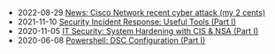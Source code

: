 * 2022-08-29 [News: Cisco Network recent cyber attack (my 2 cents)](/2022-08-29-cisco-cyber-attack/?utm_source=blog&utm_medium=blog&utm_content=recent)
* 2021-11-10 [Security Incident Response: Useful Tools (Part I)](/2021-11-10-tools-incident-response/?utm_source=blog&utm_medium=blog&utm_content=recent)
* 2020-11-05 [IT Security: System Hardening with CIS & NSA (Part I)](/2020-11-05-Improve-security-with-CIS-NSA-Benchmark/?utm_source=blog&utm_medium=blog&utm_content=recent)
* 2020-06-08 [Powershell: DSC Configuration (Part I)](/2020-06-08-powershell-dsc-configuration/?utm_source=blog&utm_medium=blog&utm_content=recent)

